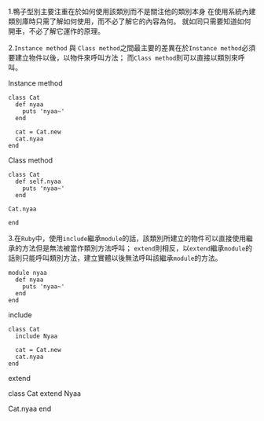 1.鴨子型別主要注重在於如何使用該類別而不是關注他的類別本身
在使用系統內建類別庫時只需了解如何使用，而不必了解它的內容為何。
就如同只需要知道如何開車，不必了解它運作的原理。

2.`Instance method` 與 `Class method`之間最主要的差異在於`Instance method`必須要建立物件以後，以物件來呼叫方法；
而`Class method`則可以直接以類別來呼叫。  

Instance method

    class Cat
      def nyaa
        puts 'nyaa~'
      end

      cat = Cat.new
      cat.nyaa
    end
Class method

    class Cat
      def self.nyaa
        puts 'nyaa~'
      end

    Cat.nyaa

    end

3.在`Ruby`中，使用`include`繼承`module`的話，該類別所建立的物件可以直接使用繼承的方法但是無法被當作類別方法呼叫；
`extend`則相反，以`extend`繼承`module`的話則只能呼叫類別方法，建立實體以後無法呼叫該繼承`module`的方法。

    module nyaa
      def nyaa
        puts 'nyaa~'
      end
    end
include

    class Cat
      include Nyaa

      cat = Cat.new
      cat.nyaa
    end
extend

class Cat
  extend Nyaa

  Cat.nyaa
end    
